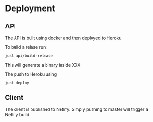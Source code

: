 # Deployment

## API

The API is built using docker and then deployed to Heroku

To build a relase run:

```
just api/build-release
```

This will generate a binary inside XXX

The push to Heroku using

```
just deploy
```

## Client

The client is published to Netlify. Simply pushing to master will trigger a Netlify build.

